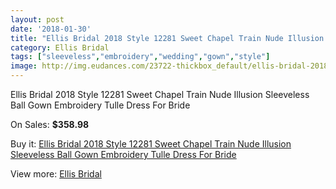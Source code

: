 ```yaml
---
layout: post
date: '2018-01-30'
title: "Ellis Bridal 2018 Style 12281 Sweet Chapel Train Nude Illusion Sleeveless Ball Gown Embroidery Tulle Dress For Bride"
category: Ellis Bridal
tags: ["sleeveless","embroidery","wedding","gown","style"]
image: http://img.eudances.com/23722-thickbox_default/ellis-bridal-2018-style-12281-sweet-chapel-train-nude-illusion-sleeveless-ball-gown-embroidery-tulle-dress-for-bride.jpg
---
```

Ellis Bridal 2018 Style 12281 Sweet Chapel Train Nude Illusion Sleeveless Ball Gown Embroidery Tulle Dress For Bride

On Sales: **$358.98**
<a href="https://www.eudances.com/en/ellis-bridal/7872-ellis-bridal-2018-style-12281-sweet-chapel-train-nude-illusion-sleeveless-ball-gown-embroidery-tulle-dress-for-bride.html"><amp-img layout="responsive" width="600" height="600" src="//img.eudances.com/23722-thickbox_default/ellis-bridal-2018-style-12281-sweet-chapel-train-nude-illusion-sleeveless-ball-gown-embroidery-tulle-dress-for-bride.jpg" alt="Ellis Bridal 2018 Style 12281 Sweet Chapel Train Nude Illusion Sleeveless Ball Gown Embroidery Tulle Dress For Bride 0" /></a>
<a href="https://www.eudances.com/en/ellis-bridal/7872-ellis-bridal-2018-style-12281-sweet-chapel-train-nude-illusion-sleeveless-ball-gown-embroidery-tulle-dress-for-bride.html"><amp-img layout="responsive" width="600" height="600" src="//img.eudances.com/23725-thickbox_default/ellis-bridal-2018-style-12281-sweet-chapel-train-nude-illusion-sleeveless-ball-gown-embroidery-tulle-dress-for-bride.jpg" alt="Ellis Bridal 2018 Style 12281 Sweet Chapel Train Nude Illusion Sleeveless Ball Gown Embroidery Tulle Dress For Bride 1" /></a>
<a href="https://www.eudances.com/en/ellis-bridal/7872-ellis-bridal-2018-style-12281-sweet-chapel-train-nude-illusion-sleeveless-ball-gown-embroidery-tulle-dress-for-bride.html"><amp-img layout="responsive" width="600" height="600" src="//img.eudances.com/23724-thickbox_default/ellis-bridal-2018-style-12281-sweet-chapel-train-nude-illusion-sleeveless-ball-gown-embroidery-tulle-dress-for-bride.jpg" alt="Ellis Bridal 2018 Style 12281 Sweet Chapel Train Nude Illusion Sleeveless Ball Gown Embroidery Tulle Dress For Bride 2" /></a>
<a href="https://www.eudances.com/en/ellis-bridal/7872-ellis-bridal-2018-style-12281-sweet-chapel-train-nude-illusion-sleeveless-ball-gown-embroidery-tulle-dress-for-bride.html"><amp-img layout="responsive" width="600" height="600" src="//img.eudances.com/23723-thickbox_default/ellis-bridal-2018-style-12281-sweet-chapel-train-nude-illusion-sleeveless-ball-gown-embroidery-tulle-dress-for-bride.jpg" alt="Ellis Bridal 2018 Style 12281 Sweet Chapel Train Nude Illusion Sleeveless Ball Gown Embroidery Tulle Dress For Bride 3" /></a>

Buy it: [Ellis Bridal 2018 Style 12281 Sweet Chapel Train Nude Illusion Sleeveless Ball Gown Embroidery Tulle Dress For Bride](https://www.eudances.com/en/ellis-bridal/7872-ellis-bridal-2018-style-12281-sweet-chapel-train-nude-illusion-sleeveless-ball-gown-embroidery-tulle-dress-for-bride.html "Ellis Bridal 2018 Style 12281 Sweet Chapel Train Nude Illusion Sleeveless Ball Gown Embroidery Tulle Dress For Bride")

View more: [Ellis Bridal](https://www.eudances.com/en/118-ellis-bridal "Ellis Bridal")